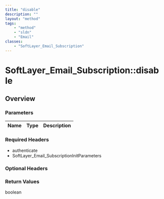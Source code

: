 ```yaml
---
title: "disable"
description: ""
layout: "method"
tags:
    - "method"
    - "sldn"
    - "Email"
classes:
    - "SoftLayer_Email_Subscription"
---
```

# SoftLayer_Email_Subscription::disable
## Overview 


### Parameters 
|Name | Type | Description |
| --- | --- | --- |


### Required Headers
* authenticate
* SoftLayer_Email_SubscriptionInitParameters

### Optional Headers

### Return Values
boolean

